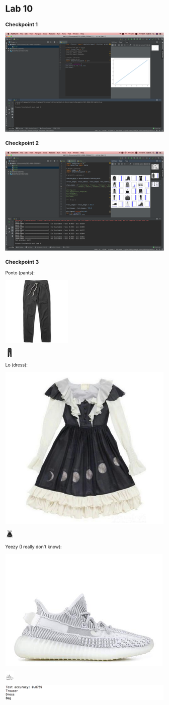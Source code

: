 # Lab 10 

### Checkpoint 1

![alttext](c1.png)

### Checkpoint 2

![alttext](c2.png)

### Checkpoint 3

Ponto (pants):  

![alttext](ponto.jpg)


![alttext](g1.png)


Lo (dress): 

![alttext](LO.png)

![alttext](g2.png)

Yeezy (I really don't know):  

![alttext](yeezy.jpg)

![alttext](g3.png)


![alttext](c3.png)

